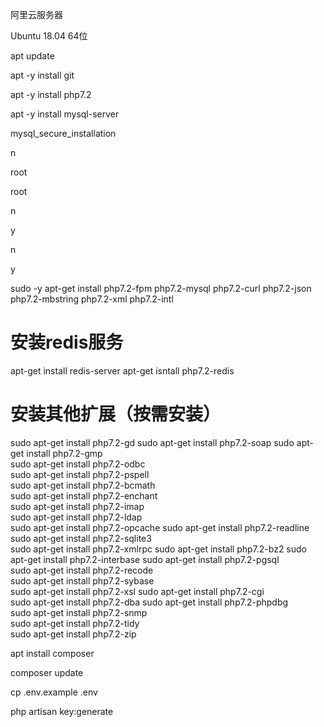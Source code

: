 阿里云服务器

Ubuntu  18.04 64位

apt update

apt -y install git

apt -y install php7.2

apt -y install mysql-server

mysql_secure_installation

n

root

root

n

y

n

y

sudo -y apt-get install php7.2-fpm php7.2-mysql php7.2-curl php7.2-json php7.2-mbstring php7.2-xml  php7.2-intl 
 

# 安装redis服务
apt-get install redis-server
apt-get isntall php7.2-redis
#  安装其他扩展（按需安装）
sudo apt-get install php7.2-gd
sudo apt-get install php7.2-soap
sudo apt-get install php7.2-gmp    
sudo apt-get install php7.2-odbc       
sudo apt-get install php7.2-pspell     
sudo apt-get install php7.2-bcmath   
sudo apt-get install php7.2-enchant    
sudo apt-get install php7.2-imap       
sudo apt-get install php7.2-ldap       
sudo apt-get install php7.2-opcache
sudo apt-get install php7.2-readline   
sudo apt-get install php7.2-sqlite3    
sudo apt-get install php7.2-xmlrpc
sudo apt-get install php7.2-bz2
sudo apt-get install php7.2-interbase
sudo apt-get install php7.2-pgsql      
sudo apt-get install php7.2-recode     
sudo apt-get install php7.2-sybase     
sudo apt-get install php7.2-xsl
sudo apt-get install php7.2-cgi        
sudo apt-get install php7.2-dba 
sudo apt-get install php7.2-phpdbg     
sudo apt-get install php7.2-snmp       
sudo apt-get install php7.2-tidy       
sudo apt-get install php7.2-zip

apt install composer

composer update

cp .env.example .env

php artisan key:generate